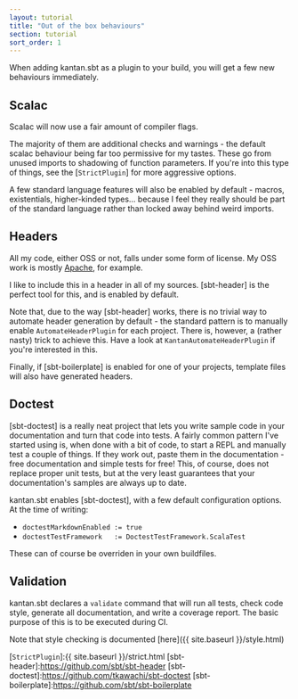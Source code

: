 ```yaml
---
layout: tutorial
title: "Out of the box behaviours"
section: tutorial
sort_order: 1
---
```


When adding kantan.sbt as a plugin to your build, you will get a few new behaviours immediately.

## Scalac

Scalac will now use a fair amount of compiler flags.

The majority of them are additional checks and warnings - the default scalac behaviour being far
too permissive for my tastes. These go from unused imports to shadowing of function parameters. If
you're into this type of things, see the [`StrictPlugin`] for more aggressive options.

A few standard language features will also be enabled by default - macros, existentials,
higher-kinded types... because I feel they really should be part of the standard language rather
than locked away behind weird imports.

## Headers

All my code, either OSS or not, falls under some form of license. My OSS work is mostly
[Apache](https://www.apache.org/licenses/LICENSE-2.0), for example.

I like to include this in a header in all of my sources.
[sbt-header] is the perfect tool for this, and is enabled
by default.

Note that, due to the way [sbt-header] works, there is no trivial way to automate header
generation by default - the standard pattern is to manually enable `AutomateHeaderPlugin`
for each project. There is, however, a (rather nasty) trick to achieve this. Have a look at
`KantanAutomateHeaderPlugin` if you're interested in this.

Finally, if [sbt-boilerplate] is enabled for one of your projects, template files will also
have generated headers.

## Doctest

[sbt-doctest] is a really neat project that lets you
write sample code in your documentation and turn that code into tests. A fairly common
pattern I've started using is, when done with a bit of code, to start a REPL and manually
test a couple of things. If they work out, paste them in the documentation - free documentation
and simple tests for free! This, of course, does not replace proper unit tests, but at the very
least guarantees that your documentation's samples are always up to date.

kantan.sbt enables [sbt-doctest], with a few default configuration options. At the time of writing:

* `doctestMarkdownEnabled := true`
* `doctestTestFramework   := DoctestTestFramework.ScalaTest`

These can of course be overriden in your own buildfiles.

## Validation

kantan.sbt declares a `validate` command that will run all tests, check code style, generate
all documentation, and write a coverage report. The basic purpose of this is to be executed
during CI.

Note that style checking is documented [here]({{ site.baseurl }}/style.html)




[`StrictPlugin`]:{{ site.baseurl }}/strict.html
[sbt-header]:https://github.com/sbt/sbt-header
[sbt-doctest]:https://github.com/tkawachi/sbt-doctest
[sbt-boilerplate]:https://github.com/sbt/sbt-boilerplate
